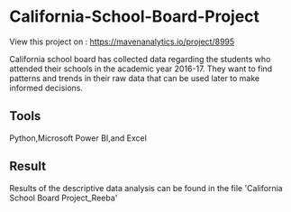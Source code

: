 # California-School-Board-Project
View this project on : https://mavenanalytics.io/project/8995

California school board has collected data regarding the students who attended their schools in the academic year 2016-17. They want to find patterns and trends in their raw data that can be used later to make informed decisions.

## Tools
Python,Microsoft Power BI,and Excel

## Result
Results of the descriptive data analysis can be found in the file 'California School Board Project_Reeba'

